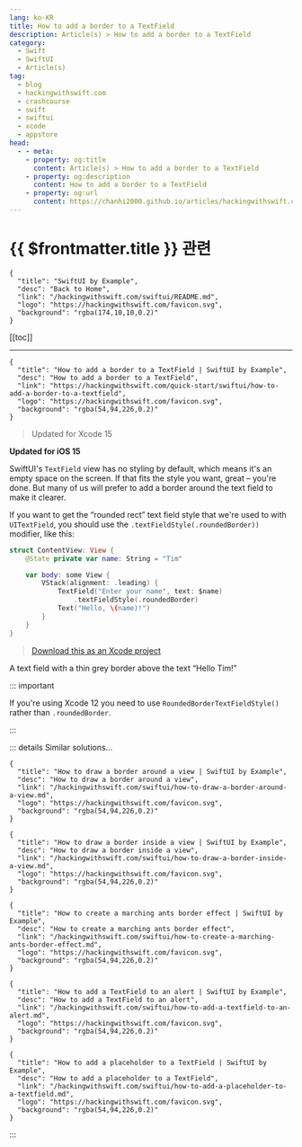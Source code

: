 ```yaml
---
lang: ko-KR
title: How to add a border to a TextField
description: Article(s) > How to add a border to a TextField
category:
  - Swift
  - SwiftUI
  - Article(s)
tag: 
  - blog
  - hackingwithswift.com
  - crashcourse
  - swift
  - swiftui
  - xcode
  - appstore
head:
  - - meta:
    - property: og:title
      content: Article(s) > How to add a border to a TextField
    - property: og:description
      content: How to add a border to a TextField
    - property: og:url
      content: https://chanhi2000.github.io/articles/hackingwithswift.com/swiftui/how-to-add-a-border-to-a-textfield.html
---
```


# {{ $frontmatter.title }} 관련

```component VPCard
{
  "title": "SwiftUI by Example",
  "desc": "Back to Home",
  "link": "/hackingwithswift.com/swiftui/README.md",
  "logo": "https://hackingwithswift.com/favicon.svg",
  "background": "rgba(174,10,10,0.2)"
}
```

[[toc]]

---

```component VPCard
{
  "title": "How to add a border to a TextField | SwiftUI by Example",
  "desc": "How to add a border to a TextField",
  "link": "https://hackingwithswift.com/quick-start/swiftui/how-to-add-a-border-to-a-textfield",
  "logo": "https://hackingwithswift.com/favicon.svg",
  "background": "rgba(54,94,226,0.2)"
}
```

> Updated for Xcode 15

**Updated for iOS 15**

SwiftUI's `TextField` view has no styling by default, which means it's an empty space on the screen. If that fits the style you want, great – you're done. But many of us will prefer to add a border around the text field to make it clearer.

If you want to get the “rounded rect” text field style that we're used to with `UITextField`, you should use the `.textFieldStyle(.roundedBorder))` modifier, like this:

```swift
struct ContentView: View {
    @State private var name: String = "Tim"

    var body: some View {
        VStack(alignment: .leading) {
            TextField("Enter your name", text: $name)
                .textFieldStyle(.roundedBorder)
            Text("Hello, \(name)!")
        }
    }
}
```

> [<FontIcon icon="fas fa-file-zipper"/>Download this as an Xcode project](https://hackingwithswift.com/files/projects/swiftui/how-to-add-a-border-to-a-textfield-1.zip)

A text field with a thin grey border above the text “Hello Tim!”

::: important

If you're using Xcode 12 you need to use `RoundedBorderTextFieldStyle()` rather than `.roundedBorder`.

:::

::: details Similar solutions…

```component VPCard
{
  "title": "How to draw a border around a view | SwiftUI by Example",
  "desc": "How to draw a border around a view",
  "link": "/hackingwithswift.com/swiftui/how-to-draw-a-border-around-a-view.md",
  "logo": "https://hackingwithswift.com/favicon.svg",
  "background": "rgba(54,94,226,0.2)"
}
```

```component VPCard
{
  "title": "How to draw a border inside a view | SwiftUI by Example",
  "desc": "How to draw a border inside a view",
  "link": "/hackingwithswift.com/swiftui/how-to-draw-a-border-inside-a-view.md",
  "logo": "https://hackingwithswift.com/favicon.svg",
  "background": "rgba(54,94,226,0.2)"
}
```

```component VPCard
{
  "title": "How to create a marching ants border effect | SwiftUI by Example",
  "desc": "How to create a marching ants border effect",
  "link": "/hackingwithswift.com/swiftui/how-to-create-a-marching-ants-border-effect.md",
  "logo": "https://hackingwithswift.com/favicon.svg",
  "background": "rgba(54,94,226,0.2)"
}
```

```component VPCard
{
  "title": "How to add a TextField to an alert | SwiftUI by Example",
  "desc": "How to add a TextField to an alert",
  "link": "/hackingwithswift.com/swiftui/how-to-add-a-textfield-to-an-alert.md",
  "logo": "https://hackingwithswift.com/favicon.svg",
  "background": "rgba(54,94,226,0.2)"
}
```

```component VPCard
{
  "title": "How to add a placeholder to a TextField | SwiftUI by Example",
  "desc": "How to add a placeholder to a TextField",
  "link": "/hackingwithswift.com/swiftui/how-to-add-a-placeholder-to-a-textfield.md",
  "logo": "https://hackingwithswift.com/favicon.svg",
  "background": "rgba(54,94,226,0.2)"
}
```

:::

